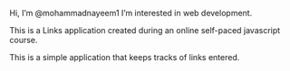 Hi, I’m @mohammadnayeem1
I’m interested in web development.

This is a Links application created during an online self-paced javascript course. 

This is a simple application that keeps tracks of links entered.
